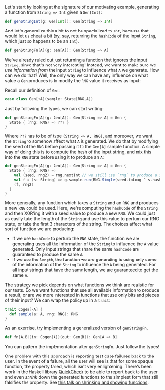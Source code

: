 Let's start by looking at the signature of our motivating example, generating a function from `String => Int` given a `Gen[Int]`:

~~~ Scala
def genStringInt(g: Gen[Int]): Gen[String => Int]
~~~

And let's generalize this a bit to not be specialized to `Int`, because that would let us cheat a bit (by, say, returning the `hashCode` of the input `String`, which just so happens to be an `Int`).

~~~ Scala
def genStringFn[A](g: Gen[A]): Gen[String => A]
~~~

We've already ruled out just returning a function that ignores the input `String`, since that's not very interesting! Instead, we want to make sure we _use information from_ the input `String` to influence what `A` we generate. How can we do that? Well, the only way we can have any influence on what value a `Gen` produces is to modify the `RNG` value it receives as input:

Recall our definition of `Gen`:

~~~ Scala
case class Gen[+A](sample: State[RNG,A])
~~~

Just by following the types, we can start writing:

~~~ Scala
def genStringFn[A](g: Gen[A]): Gen[String => A] = Gen {
  State { (rng: RNG) => ??? }
}
~~~

Where `???` has to be of type `(String => A, RNG)`, and moreover, we want the `String` to somehow affect what `A` is generated. We do that by modifying the seed of the `RNG` before passing it to the `Gen[A]` sample function. A simple way of doing this is to compute the hash of the input string, and mix this into the `RNG` state before using it to produce an `A`: 

~~~ Scala
def genStringFn[A](g: Gen[A]): Gen[String => A] = Gen {
  State { (rng: RNG) =>
    val (seed, rng2) = rng.nextInt // we still use `rng` to produce a seed, so we get a new function each time
    val f = (s: String) => g.sample.run(RNG.Simple(seed.toLong ^ s.hashCode.toLong))._1
    (f, rng2)
  }
}
~~~

More generally, any function which takes a `String` and an `RNG` and produces a new `RNG` could be used. Here, we're computing the `hashCode` of the `String` and then XOR'ing it with a seed value to produce a new `RNG`. We could just as easily take the length of the `String` and use this value to perturn our RNG state, or take the first 3 characters of the string. The choices affect what sort of function we are producing:

* If we use `hashCode` to perturb the `RNG` state, the function we are generating uses all the information of the `String` to influence the `A` value generated. Only input strings that share the same `hashCode` are guaranteed to produce the same `A`.
* If we use the `length`, the function we are generating is using only some of the information of the `String` to influence the `A` being generated. For all input strings that have the same length, we are guaranteed to get the same `A`.

The strategy we pick depends on what functions we think are realistic for our tests. Do we want functions that use all available information to produce a result, or are we more interested in functions that use only bits and pieces of their input? We can wrap the policy up in a `trait`:

~~~ Scala
trait Cogen[-A] {
  def sample(a: A, rng: RNG): RNG
}
~~~

As an exercise, try implementing a generalized version of `genStringFn`.

~~~ Scala
def fn[A,B](in: Cogen[A])(out: Gen[B]): Gen[A => B]
~~~

You can pattern the implementation after `genStringFn`. Just follow the types!

One problem with this approach is reporting test case failures back to the user. In the event of a failure, all the user will see is that for some opaque function, the property failed, which isn't very enlightening. There's been work in the Haskell library [QuickCheck](http://www.cse.chalmers.se/~rjmh/QuickCheck/manual.html) to be able to report back to the user and even _shrink_ down the generated functions to the simplest form that still falsifies the property. See [this talk on shrinking and showing functions](https://www.youtube.com/watch?v=CH8UQJiv9Q4).
